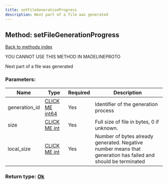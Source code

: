 ```yaml
---
title: setFileGenerationProgress
description: Next part of a file was generated
---
```

## Method: setFileGenerationProgress  
[Back to methods index](index.md)


YOU CANNOT USE THIS METHOD IN MADELINEPROTO


Next part of a file was generated

### Parameters:

| Name     |    Type       | Required | Description |
|----------|---------------|----------|-------------|
|generation\_id|[CLICK ME int64](../constructors/int64.md) | Yes|Identifier of the generation process|
|size|[CLICK ME int](../types/int.md) | Yes|Full size of file in bytes, 0 if unknown.|
|local\_size|[CLICK ME int](../types/int.md) | Yes|Number of bytes already generated. Negative number means that generation has failed and should be terminated|


### Return type: [Ok](../types/Ok.md)


